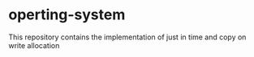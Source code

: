 # operting-system
This repository contains the implementation of just in time and copy on write allocation
